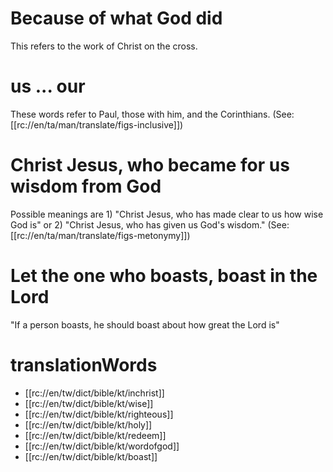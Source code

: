 # Because of what God did

This refers to the work of Christ on the cross.

# us ... our

These words refer to Paul, those with him, and the Corinthians. (See: [[rc://en/ta/man/translate/figs-inclusive]])

# Christ Jesus, who became for us wisdom from God

Possible meanings are 1) "Christ Jesus, who has made clear to us how wise God is" or 2) "Christ Jesus, who has given us God's wisdom." (See: [[rc://en/ta/man/translate/figs-metonymy]])

# Let the one who boasts, boast in the Lord

"If a person boasts, he should boast about how great the Lord is"

# translationWords

* [[rc://en/tw/dict/bible/kt/inchrist]]
* [[rc://en/tw/dict/bible/kt/wise]]
* [[rc://en/tw/dict/bible/kt/righteous]]
* [[rc://en/tw/dict/bible/kt/holy]]
* [[rc://en/tw/dict/bible/kt/redeem]]
* [[rc://en/tw/dict/bible/kt/wordofgod]]
* [[rc://en/tw/dict/bible/kt/boast]]